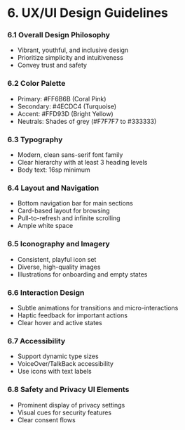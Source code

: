 # 6. UX/UI Design Guidelines

### 6.1 Overall Design Philosophy
- Vibrant, youthful, and inclusive design
- Prioritize simplicity and intuitiveness
- Convey trust and safety

### 6.2 Color Palette
- Primary: #FF6B6B (Coral Pink)
- Secondary: #4ECDC4 (Turquoise)
- Accent: #FFD93D (Bright Yellow)
- Neutrals: Shades of grey (#F7F7F7 to #333333)

### 6.3 Typography
- Modern, clean sans-serif font family
- Clear hierarchy with at least 3 heading levels
- Body text: 16sp minimum

### 6.4 Layout and Navigation
- Bottom navigation bar for main sections
- Card-based layout for browsing
- Pull-to-refresh and infinite scrolling
- Ample white space

### 6.5 Iconography and Imagery
- Consistent, playful icon set
- Diverse, high-quality images
- Illustrations for onboarding and empty states

### 6.6 Interaction Design
- Subtle animations for transitions and micro-interactions
- Haptic feedback for important actions
- Clear hover and active states

### 6.7 Accessibility
- Support dynamic type sizes
- VoiceOver/TalkBack accessibility
- Use icons with text labels

### 6.8 Safety and Privacy UI Elements
- Prominent display of privacy settings
- Visual cues for security features
- Clear consent flows

